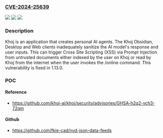 ### [CVE-2024-25639](https://cve.mitre.org/cgi-bin/cvename.cgi?name=CVE-2024-25639)
![](https://img.shields.io/static/v1?label=Product&message=khoj&color=blue)
![](https://img.shields.io/static/v1?label=Version&message=%3D%20%3C%201.13.0%20&color=brighgreen)
![](https://img.shields.io/static/v1?label=Vulnerability&message=CWE-80%3A%20Improper%20Neutralization%20of%20Script-Related%20HTML%20Tags%20in%20a%20Web%20Page%20(Basic%20XSS)&color=brighgreen)

### Description

Khoj is an application that creates personal AI agents. The Khoj Obsidian, Desktop and Web clients inadequately sanitize the AI model's response and user inputs. This can trigger Cross Site Scripting (XSS) via Prompt Injection from untrusted documents either indexed by the user on Khoj or read by Khoj from the internet when the user invokes the /online command. This vulnerability is fixed in 1.13.0.

### POC

#### Reference
- https://github.com/khoj-ai/khoj/security/advisories/GHSA-h2q2-vch3-72qm

#### Github
- https://github.com/fkie-cad/nvd-json-data-feeds

